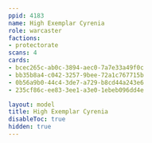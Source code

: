 ```yaml
---
ppid: 4183
name: High Exemplar Cyrenia
role: warcaster
factions:
- protectorate
scans: 4
cards:
- bcec265c-ab0c-3894-aec0-7a7e33a49f0c
- bb35b8a4-c042-3257-9bee-72a1c767715b
- 0b56a9b0-44c4-3de7-a729-b8cd44a243e6
- 235cf86c-ee83-3ee1-a3e0-1ebeb096dd4e

layout: model
title: High Exemplar Cyrenia
disableToc: true
hidden: true
---
```

